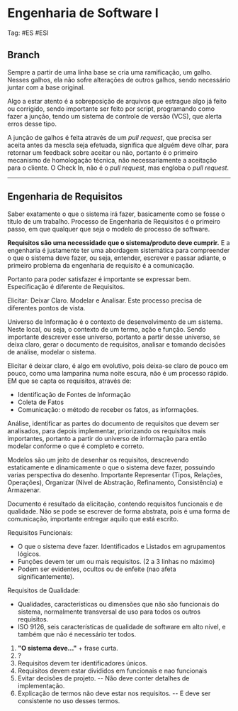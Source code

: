 # Engenharia de Software I

Tag: #ES #ESI 
## Branch

Sempre a partir de uma linha base se cria uma ramificação, um galho. Nesses galhos, ela não sofre alterações de outros galhos, sendo necessário juntar com a base original.

Algo a estar atento é a sobreposição de arquivos que estrague algo já feito ou corrigido, sendo importante ser feito por script, programando como fazer a junção, tendo um sistema de controle de versão (VCS), que alerta erros desse tipo.

A junção de galhos é feita através de um *pull request*, que precisa ser aceita antes da mescla seja efetuada, significa que alguém deve olhar, para retornar um feedback sobre aceitar ou não, portanto é o primeiro mecanismo de homologação técnica, não necessariamente a aceitação para o cliente. O Check In, não é o *pull request*, mas engloba o *pull request*.

***

## Engenharia de Requisitos

Saber exatamente o que o sistema irá fazer, basicamente como se fosse o título de um trabalho. Processo de Engenharia de Requisitos é o primeiro passo, em que qualquer que seja o modelo de processo de software.

**Requisitos são uma necessidade que o sistema/produto deve cumprir.** E a engenharia é justamente ter uma abordagem sistemática para compreender o que o sistema deve fazer, ou seja, entender, escrever e passar adiante, o primeiro problema da engenharia de requisito é a comunicação.

Portanto para poder satisfazer é importante se expressar bem. Especificação é diferente de Requisitos.

Elicitar: Deixar Claro. Modelar e Analisar. Este processo precisa de diferentes pontos de vista.

Universo de Informação é o contexto de desenvolvimento de um sistema. Neste local, ou seja, o contexto de um termo, ação e função. Sendo importante descrever esse universo, portanto a partir desse universo, se deixa claro, gerar o documento de requisitos, analisar e tomando decisões de análise, modelar o sistema.

Elicitar é deixar claro, é algo em evolutivo, pois deixa-se claro de pouco em pouco, como uma lamparina numa noite escura, não é um processo rápido. EM que se capta os requisitos, através de:
* Identificação de Fontes de Informação
* Coleta de Fatos
* Comunicação: o método de receber os fatos, as informações.

Análise, identificar as partes do documento de requisitos que devem ser analisados, para depois implementar, priorizando os requisitos mais importantes, portanto a partir do universo de informação para então modelar conforme o que é completo e correto.

Modelos são um jeito de desenhar os requisitos, descrevendo estaticamente e dinamicamente o que o sistema deve fazer, possuindo varias perspectiva do desenho. Importante Representar (Tipos, Relações, Operações), Organizar (Nível de Abstração, Refinamento, Consistência) e Armazenar.

Documento é resultado da elicitação, contendo requisitos funcionais e de qualidade. Não se pode se escrever de forma abstrata, pois é uma forma de comunicação, importante entregar aquilo que está escrito.

Requisitos Funcionais:
* O que o sistema deve fazer. Identificados e Listados em agrupamentos lógicos.
* Funções devem ter um ou mais requisitos. (2 a 3 linhas no máximo)
* Podem ser evidentes, ocultos ou de enfeite (nao afeta significantemente).

Requisitos de Qualidade:
* Qualidades, características ou dimensões que não são funcionais do sistema, normalmente transversal de uso para todos os outros requisitos.
* ISO 9126, seis características de qualidade de software em alto nível, e também que não é necessário ter todos.

1. **"O sistema deve..."** + frase curta.
2. ?
3. Requisitos devem ter identificadores únicos.
4. Requisitos devem estar divididos em funcionais e nao funcionais
5. Evitar decisões de projeto. -- Não deve conter detalhes de implementação.
6. Explicação de termos não deve estar nos requisitos. -- E deve ser consistente no uso desses termos.